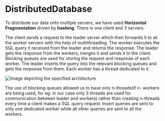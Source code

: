 # DistributedDatabase
To distribute our data onto multiple servers, we have used **Horizontal Fragmentation** driven by **hashing**. There is one client and 3 servers. 

The client sends a request to the leader server which then forwards it to all the worker servers with the help of multithreading. The worker executes the SQL query it received from the leader and returns the response. The leader gets the response from the workers, merges it and sends it to the client. Blocking queues are used for storing the request and response of each worker. The leader inserts the query into the relevant blocking queues and gets the response from them. Each worker has a thread dedicated to it. 

![Image depicting the specified architecture](/assets/images/image2.jpg)

The use of blocking queues allowed us to have only n-threads(if n- workers are being used, for eg: in our case only 3 threads are used for communication between leader and workers) rather than creating n-threads every time a client makes a SQL query request. Insert queries are sent to only one dedicated worker while all other queries are sent to all the workers. 
